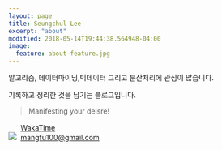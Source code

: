 ```yaml
---
layout: page
title: Seungchul Lee
excerpt: "about"
modified: 2018-05-14T19:44:38.564948-04:00
image:
  feature: about-feature.jpg
---
```



알고리즘, 데이터마이닝,빅데이터 그리고 분산처리에 관심이 많습니다.

기록하고 정리한 것을 남기는 블로그입니다.

> Manifesting your deisre!

<img src="https://wakatime.com/favicon.ico" width="16">&nbsp;&nbsp;[WakaTime](https://wakatime.com/@cchcc)  
<img src="https://ssl.gstatic.com/ui/v1/icons/mail/favicon.ico">&nbsp;&nbsp;[mangfu100@gmail.com](mailto:mangfu100@gmail.com)
